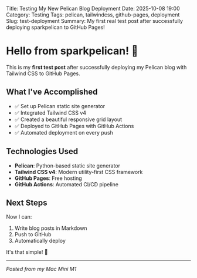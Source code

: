 Title: Testing My New Pelican Blog Deployment
Date: 2025-10-08 19:00
Category: Testing
Tags: pelican, tailwindcss, github-pages, deployment
Slug: test-deployment
Summary: My first real test post after successfully deploying sparkpelican to GitHub Pages!

# Hello from sparkpelican! 🚀

This is my **first test post** after successfully deploying my Pelican blog with Tailwind CSS to GitHub Pages.

## What I've Accomplished

- ✅ Set up Pelican static site generator
- ✅ Integrated Tailwind CSS v4
- ✅ Created a beautiful responsive grid layout
- ✅ Deployed to GitHub Pages with GitHub Actions
- ✅ Automated deployment on every push

## Technologies Used

- **Pelican**: Python-based static site generator
- **Tailwind CSS v4**: Modern utility-first CSS framework
- **GitHub Pages**: Free hosting
- **GitHub Actions**: Automated CI/CD pipeline

## Next Steps

Now I can:
1. Write blog posts in Markdown
2. Push to GitHub
3. Automatically deploy

It's that simple! 🎉

---

*Posted from my Mac Mini M1*

